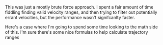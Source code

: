 This was just a mostly brute force approach.  I spent a fair amount of time fiddling finding valid velocity ranges, and then trying to filter out potentially errant velocities, but the performance wasn't signifcanlty faster.

Here's a case where I'm going to spend some time looking to the math side of this.  I'm sure there's some nice formulas to help calculate trajectory ranges